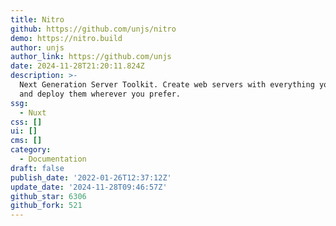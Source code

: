 ```yaml
---
title: Nitro
github: https://github.com/unjs/nitro
demo: https://nitro.build
author: unjs
author_link: https://github.com/unjs
date: 2024-11-28T21:20:11.824Z
description: >-
  Next Generation Server Toolkit. Create web servers with everything you need
  and deploy them wherever you prefer.
ssg:
  - Nuxt
css: []
ui: []
cms: []
category:
  - Documentation
draft: false
publish_date: '2022-01-26T12:37:12Z'
update_date: '2024-11-28T09:46:57Z'
github_star: 6306
github_fork: 521
---
```


